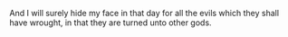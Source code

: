 And I will surely hide my face in that day for all the evils which they shall have wrought, in that they are turned unto other gods.
